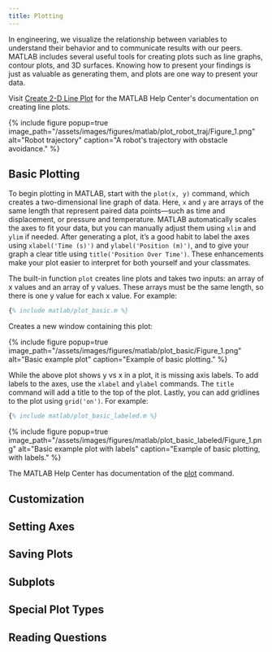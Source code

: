 ```yaml
---
title: Plotting
---
```


In engineering, we visualize the relationship between variables to understand their behavior and to communicate results with our peers.
MATLAB includes several useful tools for creating plots such as line graphs, contour plots, and 3D surfaces.
Knowing how to present your findings is just as valuable as generating them, and plots are one way to present your data.

Visit [Create 2-D Line Plot](https://www.mathworks.com/help/matlab/creating_plots/using-high-level-plotting-functions.html) for the MATLAB Help Center's documentation on creating line plots.

{% include figure popup=true image_path="/assets/images/figures/matlab/plot_robot_traj/Figure_1.png" alt="Robot trajectory" caption="A robot's trajectory with obstacle avoidance." %}

## Basic Plotting

To begin plotting in MATLAB, start with the `plot(x, y)` command, which creates a two-dimensional line graph of data. Here, `x` and `y` are arrays of the same length that represent paired data points—such as time and displacement, or pressure and temperature. MATLAB automatically scales the axes to fit your data, but you can manually adjust them using `xlim` and `ylim` if needed. After generating a plot, it’s a good habit to label the axes using `xlabel('Time (s)')` and `ylabel('Position (m)')`, and to give your graph a clear title using `title('Position Over Time')`. These enhancements make your plot easier to interpret for both yourself and your classmates.

The built-in function `plot` creates line plots and takes two inputs: an array of x values and an array of y values.
These arrays must be the same length, so there is one y value for each x value.
For example:

```matlab
{% include matlab/plot_basic.m %}
```

Creates a new window containing this plot:

{% include figure popup=true image_path="/assets/images/figures/matlab/plot_basic/Figure_1.png" alt="Basic example plot" caption="Example of basic plotting." %}

While the above plot shows y vs x in a plot, it is missing axis labels.
To add labels to the axes, use the `xlabel` and `ylabel` commands.
The `title` command will add a title to the top of the plot.
Lastly, you can add gridlines to the plot using `grid('on')`. 
For example:

```matlab
{% include matlab/plot_basic_labeled.m %}
```

{% include figure popup=true image_path="/assets/images/figures/matlab/plot_basic_labeled/Figure_1.png" alt="Basic example plot with labels" caption="Example of basic plotting, with labels." %}


The MATLAB Help Center has documentation of the [plot](https://www.mathworks.com/help/matlab/ref/plot.html) command.

## Customization

## Setting Axes

## Saving Plots

## Subplots

## Special Plot Types

## Reading Questions


